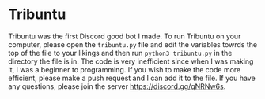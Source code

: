 # Tribuntu

Tribuntu was the first Discord good bot I made. To run Tribuntu on your computer, please open the `tribuntu.py` file and edit the variables towrds the top of the file to your likings and then run `python3 tribuntu.py` in the directory the file is in. The code is very inefficient since when I was making it, I was a beginner to programming. If you wish to make the code more efficient, please make a push request and I can add it to the file. If you have any questions, please join the server https://discord.gg/qNRNw6s.
